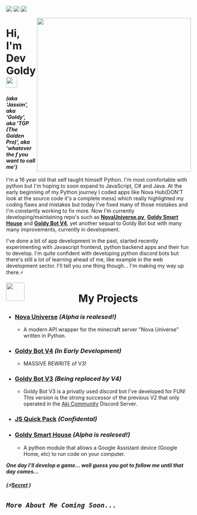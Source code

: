 ![](https://img.shields.io/badge/✦-Python-informational?style=flat&logo=python&logoColor=white&color=ffe600) ![](https://img.shields.io/badge/•-Javascript-informational?style=flat&logo=Javascript&logoColor=white&color=ffe600) ![](https://img.shields.io/badge/•-Java-informational?style=flat&logo=Java&logoColor=white&color=ffe600)

<img align="right" src="https://c.tenor.com/aNHKkEhomm4AAAAC/anime-keyboard.gif" width="420">

# Hi, I'm Dev Goldy <img src="https://raw.githubusercontent.com/MartinHeinz/MartinHeinz/master/wave.gif" width="30px">

#### *(aka 'Jassim', aka 'Goldy', aka 'TGP (The Golden Pro)', aka 'whatever the f you want to call me')*

I'm a 16 year old that self taught himself Python. I'm most comfortable with python but I'm hoping to soon expand to JavaScript, C# and Java. At the early beginning of my Python journey I coded apps like Nova Hub(DON'T look at the source code it's a complete mess) which really highlighted my coding flaws and mistakes but today I've fixed many of those mistakes and I'm constantly working to fix more. Now I'm currently developing/maintaining repo's such as **[NovaUniverse.py](https://github.com/NovaUniverse/NovaUniverse.py)**, **[Goldy Smart House](https://github.com/THEGOLDENPRO/Goldy-Smart-House)** and **[Goldy Bot V4](https://github.com/Goldy-Bot/Goldy-Bot-V4)**, yet another sequal to Goldy Bot but with many many improvements, currently in development.

I've done a bit of app development in the past, started recently experimenting with Javascript frontend, python backend apps and their fun to develop. I'm quite confident with developing python discord bots but there's still a lot of learning ahead of me, like example in the web development sector. I'll tell you one thing though... I'm making my way up there.⚡

<img align="left" src="https://static.wixstatic.com/media/0b0fec_7a398794f6964414b8a223f80031b55c~mv2.gif" width="50px">

# <div align="middle">My Projects</div>

* ### [Nova Universe](https://github.com/NovaUniverse/NovaUniverse.py) *(Alpha is realesed!)*
  * A modern API wrapper for the minecraft server "Nova Universe" written in Python.

* ### [Goldy Bot V4](https://github.com/Goldy-Bot/Goldy-Bot-V4) *(In Early Development)*
  * MASSIVE REWRITE of V3!

* ### [Goldy Bot V3](https://github.com/Goldy-Bot/Goldy-Bot-V3) *(Being replaced by V4)*
  * Goldy Bot V3 is a privatly used discord bot I've developed for FUN! This version is the strong successor of the previous V2 that only operated in the [Aki Community](https://discord.gg/ZpYtBTcefC) Discord Server.

* ### [JS Quick Pack](https://github.com/JS-Quick-Pack) *(Confidental)*

* ### [Goldy Smart House](https://github.com/THEGOLDENPRO/Goldy-Smart-House) *(Alpha is realesed!)*
  * A python module that allows a Google Assistant device (Google Home, etc) to run code on your computer.

***One day I'll develop a game... well guess you got to follow me until that day comes...***

##### (⚡[Secret](https://gist.github.com/THEGOLDENPRO/3ba012f94efa04ae7c216e753c882052) )

## *`More About Me Coming Soon...`*

